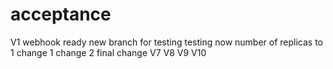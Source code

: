 # acceptance
V1
webhook ready 
new branch for testing
testing now
number of replicas to 1
change 1
change 2
final change
V7
V8
V9
V10
